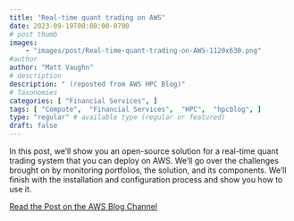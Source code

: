 ```yaml
---
title: "Real-time quant trading on AWS"
date: 2023-09-19T00:00:00-0700
# post thumb
images:
    - "images/post/Real-time-quant-trading-on-AWS-1120x630.png"
#author
author: "Matt Vaughn"
# description
description: " (reposted from AWS HPC Blog)"
# Taxonomies
categories: [ "Financial Services", ]
tags: [ "Compute",  "Financial Services",  "HPC",  "hpcblog", ]
type: "regular" # available type (regular or featured)
draft: false
---
```


In this post, we’ll show you an open-source solution for a real-time quant trading system that you can deploy on AWS. We’ll go over the challenges brought on by monitoring portfolios, the solution, and its components. We’ll finish with the installation and configuration process and show you how to use it.

<a href="https://aws.amazon.com/blogs/hpc/real-time-quant-trading-on-aws/" class="btn btn-primary btn-lg active" role="button" aria-pressed="true" style="margin-top: 8px;">Read the Post on the AWS Blog Channel</a>